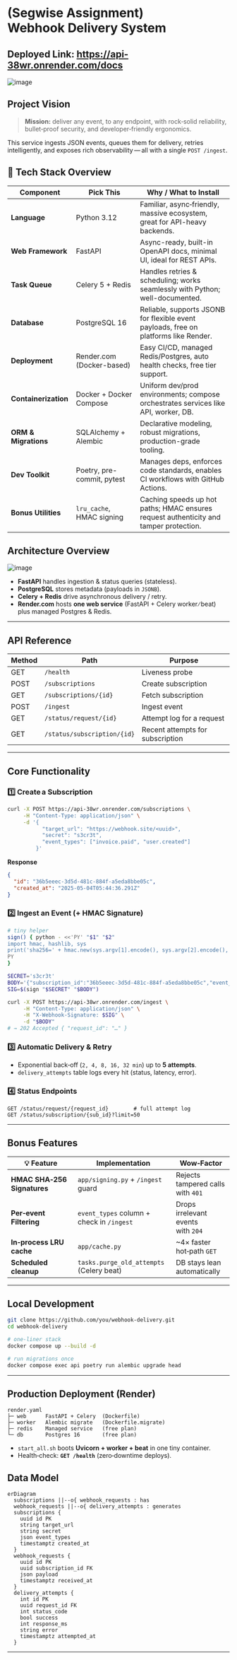 # (Segwise Assignment) Webhook Delivery System

## Deployed Link: https://api-38wr.onrender.com/docs 
![image](https://github.com/user-attachments/assets/f814aba9-b051-4063-bfd1-7965544af1c0)


## Project Vision
> **Mission:** deliver any event, to any endpoint, with rock‑solid reliability, bullet‑proof security, and developer‑friendly ergonomics.

This service ingests JSON events, queues them for delivery, retries intelligently, and exposes rich observability — all with a single `POST /ingest`.


## 🧱 Tech Stack Overview

| **Component**       | **Pick This**               | **Why / What to Install**                                                                 |
|---------------------|-----------------------------|--------------------------------------------------------------------------------------------|
| **Language**        | Python 3.12                 | Familiar, async‑friendly, massive ecosystem, great for API-heavy backends.                 |
| **Web Framework**   | FastAPI                     | Async-ready, built-in OpenAPI docs, minimal UI, ideal for REST APIs.                       |
| **Task Queue**      | Celery 5 + Redis            | Handles retries & scheduling; works seamlessly with Python; well-documented.               |
| **Database**        | PostgreSQL 16               | Reliable, supports JSONB for flexible event payloads, free on platforms like Render.       |
| **Deployment**      | Render.com (Docker-based)   | Easy CI/CD, managed Redis/Postgres, auto health checks, free tier support.                 |
| **Containerization**| Docker + Docker Compose     | Uniform dev/prod environments; compose orchestrates services like API, worker, DB.         |
| **ORM & Migrations**| SQLAlchemy + Alembic        | Declarative modeling, robust migrations, production-grade tooling.                         |
| **Dev Toolkit**     | Poetry, pre-commit, pytest  | Manages deps, enforces code standards, enables CI workflows with GitHub Actions.           |
| **Bonus Utilities** | `lru_cache`, HMAC signing   | Caching speeds up hot paths; HMAC ensures request authenticity and tamper protection.      |


## Architecture Overview
![image](https://github.com/user-attachments/assets/25a14a56-03a4-47a1-8b23-37ad69180a23)

* **FastAPI** handles ingestion & status queries (stateless).
* **PostgreSQL** stores metadata (payloads in `JSONB`).
* **Celery + Redis** drive asynchronous delivery / retry.
* **Render.com** hosts **one web service** (FastAPI + Celery worker ∕ beat) plus managed Postgres & Redis.

---

## API Reference

| Method | Path                        | Purpose                          |
| ------ | --------------------------- | -------------------------------- |
| GET    | `/health`                   | Liveness probe                   |
| POST   | `/subscriptions`            | Create subscription              |
| GET    | `/subscriptions/{id}`       | Fetch subscription               |
| POST   | `/ingest`                   | Ingest event                     |
| GET    | `/status/request/{id}`      | Attempt log for a request        |
| GET    | `/status/subscription/{id}` | Recent attempts for subscription |

---

## Core Functionality

### 1️⃣ Create a Subscription

```bash
curl -X POST https://api-38wr.onrender.com/subscriptions \
     -H "Content-Type: application/json" \
     -d '{
           "target_url": "https://webhook.site/<uuid>",
           "secret": "s3cr3t",
           "event_types": ["invoice.paid", "user.created"]
         }'
```

**Response**

```json
{
  "id": "36b5eeec-3d5d-481c-884f-a5eda8bbe05c",
  "created_at": "2025-05-04T05:44:36.291Z"
}
```

### 2️⃣ Ingest an Event (+ HMAC Signature)

```bash
# tiny helper
sign() { python - <<'PY' "$1" "$2"
import hmac, hashlib, sys
print('sha256=' + hmac.new(sys.argv[1].encode(), sys.argv[2].encode(), hashlib.sha256).hexdigest())
PY
}

SECRET='s3cr3t'
BODY='{"subscription_id":"36b5eeec-3d5d-481c-884f-a5eda8bbe05c","event_type":"invoice.paid","body":{"id":123}}'
SIG=$(sign "$SECRET" "$BODY")

curl -X POST https://api-38wr.onrender.com/ingest \
     -H "Content-Type: application/json" \
     -H "X-Webhook-Signature: $SIG" \
     -d "$BODY"
# → 202 Accepted { "request_id": "…" }
```

### 3️⃣ Automatic Delivery & Retry

* Exponential back‑off (`2, 4, 8, 16, 32 min`) up to **5 attempts**.
* `delivery_attempts` table logs every hit (status, latency, error).

### 4️⃣ Status Endpoints

```text
GET /status/request/{request_id}        # full attempt log
GET /status/subscription/{sub_id}?limit=50
```

---

## Bonus Features

| 💡 Feature                  | Implementation                            | Wow‑Factor                         |
| --------------------------- | ----------------------------------------- | ---------------------------------- |
| **HMAC SHA‑256 Signatures** | `app/signing.py` + `/ingest` guard        | Rejects tampered calls with `401`  |
| **Per‑event Filtering**     | `event_types` column + check in `/ingest` | Drops irrelevant events with `204` |
| **In‑process LRU cache**    | `app/cache.py`                            | \~4× faster hot‑path `GET`         |
| **Scheduled cleanup**       | `tasks.purge_old_attempts` (Celery beat)  | DB stays lean automatically        |

---

## Local Development

```bash
git clone https://github.com/you/webhook‑delivery.git
cd webhook‑delivery

# one‑liner stack
docker compose up --build -d

# run migrations once
docker compose exec api poetry run alembic upgrade head

```

---

## Production Deployment (Render)

```text
render.yaml
├─ web      FastAPI + Celery  (Dockerfile)
├─ worker   Alembic migrate   (Dockerfile.migrate)
├─ redis    Managed service   (free plan)
└─ db       Postgres 16       (free plan)
```

* `start_all.sh` boots **Uvicorn + worker + beat** in one tiny container.
* Health‑check: **`GET /health`** (zero‑downtime deploys).



## Data Model

```mermaid
erDiagram
  subscriptions ||--o{ webhook_requests : has
  webhook_requests ||--o{ delivery_attempts : generates
  subscriptions {
    uuid id PK
    string target_url
    string secret
    json event_types
    timestamptz created_at
  }
  webhook_requests {
    uuid id PK
    uuid subscription_id FK
    json payload
    timestamptz received_at
  }
  delivery_attempts {
    int id PK
    uuid request_id FK
    int status_code
    bool success
    int response_ms
    string error
    timestamptz attempted_at
  }
```

---

